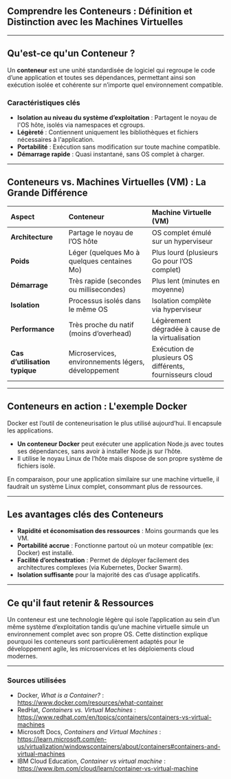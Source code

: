 ## Comprendre les Conteneurs : Définition et Distinction avec les Machines Virtuelles

---

## Qu'est-ce qu'un Conteneur ?

Un **conteneur** est une unité standardisée de logiciel qui regroupe le code d’une application et toutes ses dépendances, permettant ainsi son exécution isolée et cohérente sur n’importe quel environnement compatible.

### Caractéristiques clés

*   **Isolation au niveau du système d’exploitation** : Partagent le noyau de l'OS hôte, isolés via namespaces et cgroups.
*   **Légèreté** : Contiennent uniquement les bibliothèques et fichiers nécessaires à l'application.
*   **Portabilité** : Exécution sans modification sur toute machine compatible.
*   **Démarrage rapide** : Quasi instantané, sans OS complet à charger.

---

## Conteneurs vs. Machines Virtuelles (VM) : La Grande Différence

| Aspect                      | Conteneur                                          | Machine Virtuelle (VM)                               |
| :-------------------------- | :------------------------------------------------- | :--------------------------------------------------- |
| **Architecture**            | Partage le noyau de l’OS hôte                      | OS complet émulé sur un hyperviseur                  |
| **Poids**                   | Léger (quelques Mo à quelques centaines Mo)        | Plus lourd (plusieurs Go pour l’OS complet)          |
| **Démarrage**               | Très rapide (secondes ou millisecondes)            | Plus lent (minutes en moyenne)                       |
| **Isolation**               | Processus isolés dans le même OS                   | Isolation complète via hyperviseur                   |
| **Performance**             | Très proche du natif (moins d’overhead)            | Légèrement dégradée à cause de la virtualisation     |
| **Cas d’utilisation typique** | Microservices, environnements légers, développement | Exécution de plusieurs OS différents, fournisseurs cloud |

---

## Conteneurs en action : L'exemple Docker

Docker est l’outil de conteneurisation le plus utilisé aujourd’hui. Il encapsule les applications.

*   **Un conteneur Docker** peut exécuter une application Node.js avec toutes ses dépendances, sans avoir à installer Node.js sur l’hôte.
*   Il utilise le noyau Linux de l’hôte mais dispose de son propre système de fichiers isolé.

En comparaison, pour une application similaire sur une machine virtuelle, il faudrait un système Linux complet, consommant plus de ressources.

---

## Les avantages clés des Conteneurs

*   **Rapidité et économisation des ressources** : Moins gourmands que les VM.
*   **Portabilité accrue** : Fonctionne partout où un moteur compatible (ex: Docker) est installé.
*   **Facilité d’orchestration** : Permet de déployer facilement des architectures complexes (via Kubernetes, Docker Swarm).
*   **Isolation suffisante** pour la majorité des cas d’usage applicatifs.

---

## Ce qu'il faut retenir & Ressources

Un conteneur est une technologie légère qui isole l’application au sein d’un même système d’exploitation tandis qu’une machine virtuelle simule un environnement complet avec son propre OS. Cette distinction explique pourquoi les conteneurs sont particulièrement adaptés pour le développement agile, les microservices et les déploiements cloud modernes.

---

### Sources utilisées

*   Docker, *What is a Container?* : https://www.docker.com/resources/what-container
*   RedHat, *Containers vs. Virtual Machines* : https://www.redhat.com/en/topics/containers/containers-vs-virtual-machines
*   Microsoft Docs, *Containers and Virtual Machines* : https://learn.microsoft.com/en-us/virtualization/windowscontainers/about/containers#containers-and-virtual-machines
*   IBM Cloud Education, *Container vs virtual machine* : https://www.ibm.com/cloud/learn/container-vs-virtual-machine